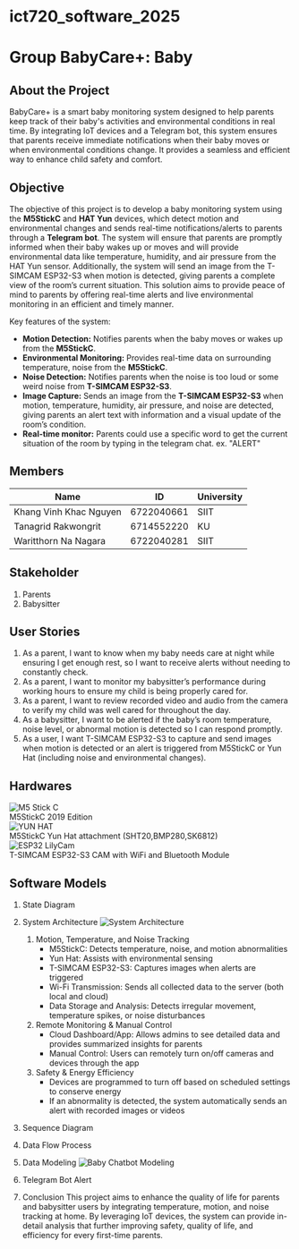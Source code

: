 # ict720_software_2025

# Group BabyCare+: Baby 

## About the Project
BabyCare+ is a smart baby monitoring system designed to help parents keep track of their baby's activities and environmental conditions in real time. By integrating IoT devices and a Telegram bot, this system ensures that parents receive immediate notifications when their baby moves or when environmental conditions change. It provides a seamless and efficient way to enhance child safety and comfort.

## Objective
  The objective of this project is to develop a baby monitoring system using the **M5StickC** and **HAT Yun** devices, which detect motion and environmental changes and sends real-time notifications/alerts to parents through a **Telegram bot**.
  The system will ensure that parents are promptly informed when their baby wakes up or moves and will provide environmental data like temperature, humidity, and air pressure from the HAT Yun sensor. Additionally, the system will send an image from the T-SIMCAM ESP32-S3 when motion is detected, giving parents a complete view of the room’s current situation. This solution aims to provide peace of mind to parents by offering real-time alerts and live environmental monitoring in an efficient and timely manner.
  
  Key features of the system:
- **Motion Detection:** Notifies parents when the baby moves or wakes up from the **M5StickC**.  
- **Environmental Monitoring:** Provides real-time data on surrounding temperature, noise from the **M5StickC**.
- **Noise Detection:** Notifies parents when the noise is too loud or some weird noise from **T-SIMCAM ESP32-S3**.
- **Image Capture:** Sends an image from the **T-SIMCAM ESP32-S3** when motion, temperature, humidity, air pressure, and noise are detected, giving parents an alert text with information and a visual update of the room’s condition.
- **Real-time monitor:** Parents could use a specific word to get the current situation of the room by typing in the telegram chat.  ex. "ALERT"

## Members

| Name                     | ID          | University |
|--------------------------|------------|------------|
| Khang Vinh Khac Nguyen  | 6722040661 | SIIT       |
| Tanagrid Rakwongrit     | 6714552220 | KU         |
| Waritthorn Na Nagara    | 6722040281 | SIIT       |


## Stakeholder
1. Parents
2. Babysitter

## User Stories
1. As a parent, I want to know when my baby needs care at night while ensuring I get enough rest, so I want to receive alerts without needing to constantly check.
2. As a parent, I want to monitor my babysitter’s performance during working hours to ensure my child is being properly cared for.
3. As a parent, I want to review recorded video and audio from the camera to verify my child was well cared for throughout the day.
4. As a babysitter, I want to be alerted if the baby’s room temperature, noise level, or abnormal motion is detected so I can respond promptly.
5. As a user, I want T-SIMCAM ESP32-S3 to capture and send images when motion is detected or an alert is triggered from M5StickC or Yun Hat (including noise and environmental changes).


## Hardwares
![M5 Stick C](https://github.com/khangnkv/ict720_software_2025/blob/main/messageImage_1742539123663.jpg)\
M5StickC 2019 Edition\
![YUN HAT](https://github.com/khangnkv/ict720_software_2025/blob/main/messageImage_1742539212655.jpg)\
M5StickC Yun Hat attachment (SHT20,BMP280,SK6812)\
![ESP32 LilyCam](https://github.com/khangnkv/ict720_software_2025/blob/main/ESP32-S3-camera-board-mPCIe-socket-720x441.jpg)\
T-SIMCAM ESP32-S3 CAM with WiFi and Bluetooth Module

## Software Models
1. State Diagram

2. System Architecture
   ![System Architecture](https://github.com/khangnkv/ict720_software_2025/blob/main/Blank%20board%20-%20Page%201.png)
    1. Motion, Temperature, and Noise Tracking
       - M5StickC: Detects temperature, noise, and motion abnormalities
       - Yun Hat: Assists with environmental sensing
       - T-SIMCAM ESP32-S3: Captures images when alerts are triggered
       - Wi-Fi Transmission: Sends all collected data to the server (both local and cloud)
       - Data Storage and Analysis: Detects irregular movement, temperature spikes, or noise disturbances
   2. Remote Monitoring & Manual Control
       - Cloud Dashboard/App: Allows admins to see detailed data and provides summarized insights for parents
       - Manual Control: Users can remotely turn on/off cameras and devices through the app
   3. Safety & Energy Efficiency
       - Devices are programmed to turn off based on scheduled settings to conserve energy
       - If an abnormality is detected, the system automatically sends an alert with recorded images or videos
3. Sequence Diagram

4. Data Flow Process

5. Data Modeling
  ![Baby Chatbot Modeling](https://github.com/khangnkv/ict720_software_2025/blob/main/Baby%20Telegram%20Chatbot.png)

7. Telegram Bot Alert

8. Conclusion
This project aims to enhance the quality of life for parents and babysitter users by integrating temperature, motion, and noise tracking at home. By leveraging IoT devices, the system can provide in-detail analysis that further improving safety, quality of life, and efficiency for every first-time parents.
